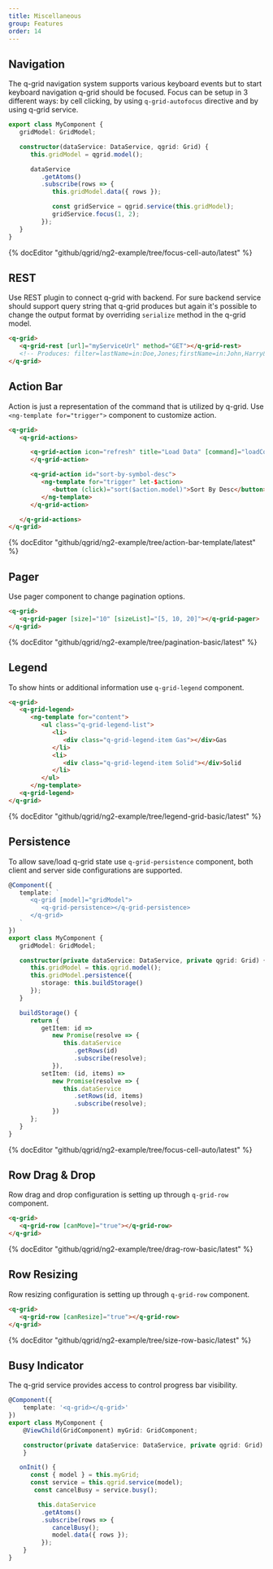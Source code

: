 ```yaml
---
title: Miscellaneous
group: Features
order: 14
---
```


## Navigation

The q-grid navigation system supports various keyboard events but to start keyboard navigation q-grid should be focused. Focus can be setup in 3 different ways: by cell clicking, by using `q-grid-autofocus` directive and by using q-grid service.   

```typescript
export class MyComponent {
   gridModel: GridModel;

   constructor(dataService: DataService, qgrid: Grid) {
      this.gridModel = qgrid.model();

      dataService
         .getAtoms()
         .subscribe(rows => {
            this.gridModel.data({ rows });

            const gridService = qgrid.service(this.gridModel);
            gridService.focus(1, 2);
         });
   }
}
```

{% docEditor "github/qgrid/ng2-example/tree/focus-cell-auto/latest" %}

## REST

Use REST plugin to connect q-grid with backend. For sure backend service should support query string that q-grid produces but again it's possible to change the output format by overriding `serialize` method in the q-grid model. 

```html
<q-grid>
   <q-grid-rest [url]="myServiceUrl" method="GET"></q-grid-rest>
   <!-- Produces: filter=lastName=in:Doe,Jones;firstName=in:John,Harry&order=+firstName,-lastName&skip=100&take=50 -->
</q-grid>
```

## Action Bar

Action is just a representation of the command that is utilized by q-grid. Use `<ng-template for="trigger">` component to customize action.

```html
<q-grid>
   <q-grid-actions>

      <q-grid-action icon="refresh" title="Load Data" [command]="loadCommand">
      </q-grid-action>

      <q-grid-action id="sort-by-symbol-desc">
         <ng-template for="trigger" let-$action>
            <button (click)="sort($action.model)">Sort By Desc</button>
         </ng-template>
      </q-grid-action>

   </q-grid-actions>
</q-grid>
```

{% docEditor "github/qgrid/ng2-example/tree/action-bar-template/latest" %}

## Pager

Use pager component to change pagination options.

```html
<q-grid>
   <q-grid-pager [size]="10" [sizeList]="[5, 10, 20]"></q-grid-pager>
</q-grid>
```

{% docEditor "github/qgrid/ng2-example/tree/pagination-basic/latest" %}

## Legend

To show hints or additional information use `q-grid-legend` component.

```html
<q-grid>
   <q-grid-legend>
      <ng-template for="content">
         <ul class="q-grid-legend-list">
            <li>
               <div class="q-grid-legend-item Gas"></div>Gas
            </li>
            <li>
               <div class="q-grid-legend-item Solid"></div>Solid
            </li>
         </ul>
      </ng-template>
   <q-grid-legend>
</q-grid>
```

{% docEditor "github/qgrid/ng2-example/tree/legend-grid-basic/latest" %}

## Persistence

To allow save/load q-grid state use `q-grid-persistence` component, both client and server side configurations are supported.

```typescript
@Component({
   template: `
      <q-grid [model]="gridModel">
         <q-grid-persistence></q-grid-persistence>
      </q-grid>
   `
})
export class MyComponent {
   gridModel: GridModel;

   constructor(private dataService: DataService, private qgrid: Grid) {
      this.gridModel = this.qgrid.model();
      this.gridModel.persistence({
         storage: this.buildStorage()
      });
   }

   buildStorage() {
      return {
         getItem: id =>
            new Promise(resolve => {
               this.dataService
                  .getRows(id)
                  .subscribe(resolve);
            }),
         setItem: (id, items) =>
            new Promise(resolve => {
               this.dataService
                  .setRows(id, items)
                  .subscribe(resolve);
            })
      };
   }
}
```

{% docEditor "github/qgrid/ng2-example/tree/focus-cell-auto/latest" %}

## Row Drag & Drop

Row drag and drop configuration is setting up through `q-grid-row` component.

```html
<q-grid>
   <q-grid-row [canMove]="true"></q-grid-row>
</q-grid>
```

{% docEditor "github/qgrid/ng2-example/tree/drag-row-basic/latest" %}

## Row Resizing

Row resizing configuration is setting up through `q-grid-row` component.

```html
<q-grid>
   <q-grid-row [canResize]="true"></q-grid-row>
</q-grid>
```

{% docEditor "github/qgrid/ng2-example/tree/size-row-basic/latest" %}

## Busy Indicator

The q-grid service provides access to control progress bar visibility.

```typescript
@Component({
	template: '<q-grid></q-grid>'
})
export class MyComponent {
	@ViewChild(GridComponent) myGrid: GridComponent;

	constructor(private dataService: DataService, private qgrid: Grid) {
	}

   onInit() {
      const { model } = this.myGrid;
      const service = this.qgrid.service(model);
	   const cancelBusy = service.busy();

		this.dataService
         .getAtoms()
         .subscribe(rows => {
            cancelBusy();
            model.data({ rows });
         });
	}
}
```